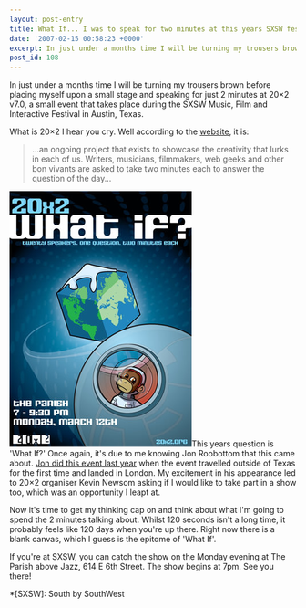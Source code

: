 ```yaml
---
layout: post-entry
title: What If... I was to speak for two minutes at this years SXSW festival?
date: '2007-02-15 00:58:23 +0000'
excerpt: In just under a months time I will be turning my trousers brown before placing myself upon a small stage and speaking for just 2 minutes at 20x2, a small event that takes place during SXSW.
post_id: 108
---
```

In just under a months time I will be turning my trousers brown before placing myself upon a small stage and speaking for just 2 minutes at 20×2 v7.0, a small event that takes place during the SXSW Music, Film and Interactive Festival in Austin, Texas.

What is 20×2 I hear you cry. Well according to the [website][1], it is:

> ...an ongoing project that exists to showcase the creativity that lurks in each of us. Writers, musicians, filmmakers, web geeks and other bon vivants are asked to take two minutes each to answer the question of the day...

<img class="right" src="/assets/2007/02/20x2.jpg" alt="Poster for 20x2 7.0: What If?" />This years question is 'What If?' Once again, it's due to me knowing Jon Roobottom that this came about. [Jon did this event last year][2] when the event travelled outside of Texas for the first time and landed in London. My excitement in his appearance led to 20×2 organiser Kevin Newsom asking if I would like to take part in a show too, which was an opportunity I leapt at.

Now it's time to get my thinking cap on and think about what I'm going to spend the 2 minutes talking about. Whilst 120 seconds isn't a long time, it probably feels like 120 days when you're up there. Right now there is a blank canvas, which I guess is the epitome of 'What If'.

If you're at SXSW, you can catch the show on the Monday evening at The Parish above Jazz, 614 E 6th Street. The show begins at 7pm. See you there!

[1]: http://www.20x2.org/
[2]: http://www.roobottom.com/2006/11/21/where-am-i/

*[SXSW]: South by SouthWest